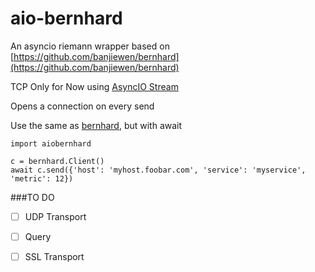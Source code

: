 # aio-bernhard
An asyncio riemann wrapper based on [https://github.com/banjiewen/bernhard](https://github.com/banjiewen/bernhard)  

TCP Only for Now using [AsyncIO Stream](https://docs.python.org/3/library/asyncio-stream.html)  

Opens a connection on every send

Use the same as [bernhard](https://github.com/banjiewen/bernhard), but with await  

```
import aiobernhard

c = bernhard.Client()
await c.send({'host': 'myhost.foobar.com', 'service': 'myservice', 'metric': 12})
```

###TO DO
- [ ] UDP Transport
- [ ] Query
- [ ] SSL Transport

